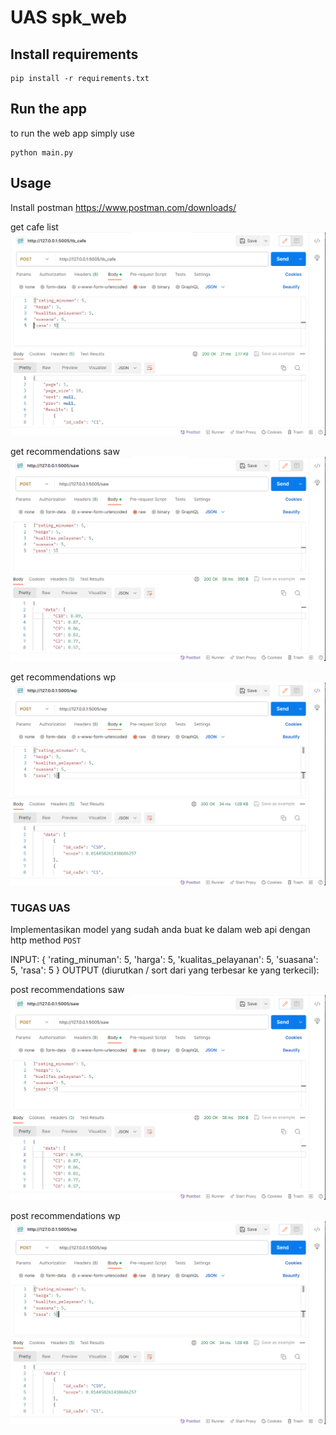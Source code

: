 # UAS spk_web

## Install requirements

    pip install -r requirements.txt

## Run the app
to run the web app simply  use

    python main.py

## Usage
Install postman 
https://www.postman.com/downloads/

get cafe list
<img src='img/get_tb_cafe.png' alt='cafe list'/>

get recommendations saw
<img src='img/post_tb_cafe_saw.png' alt='recommendations saw'/>

get recommendations wp
<img src='img/post_tb_cafe_wp.png' alt='recommendations wp'/>

### TUGAS UAS
Implementasikan model yang sudah anda buat ke dalam web api dengan http method `POST`

INPUT:
{
    'rating_minuman': 5, 
    'harga': 5, 
    'kualitas_pelayanan': 5, 
    'suasana': 5, 
    'rasa': 5
}
OUTPUT (diurutkan / sort dari yang terbesar ke yang terkecil):

post recommendations saw
<img src='img/post_tb_cafe_saw.png' alt='recommendations saw'/>

post recommendations wp
<img src='img/post_tb_cafe_wp.png' alt='recommendations wp'/>